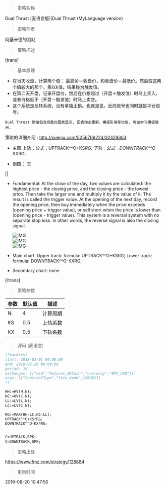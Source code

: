 
> 策略名称

Dual Thrust (麦语言版)|Dual Thrust (MyLanguage version)

> 策略作者

阿基米德的浴缸

> 策略描述

[trans]
> 基本原理

- 在当天收盘，计算两个值： 最高价－收盘价，和收盘价－最低价。然后取这两个值较大的那个，乘以k值，结果称为触发值。
- 在第二天开盘，记录开盘价，然后在价格超过（开盘＋触发值）时马上买入，或者价格低于（开盘－触发值）时马上卖空。
- 这个系统是反转系统，没有单独止损。也就是说，反向信号也同时就是平仓信号。

`Dual Thrust 策略包含完整的图表显示, 图表动态更新，模板引用等功能, 可做学习模板使用.`

策略的详细介绍 : http://xueqiu.com/5256769224/32429363


- 主图
  上轨：公式：UPTRACK^^O+KS*RG;
  下轨：公式：DOWNTRACK^^O-KX*RG;

- 副图：
  无

||

- Fundamental:
  At the close of the day, two values are calculated: the highest price - the closing price, and the closing price - the lowest price. Then take the larger one and multiply it by the value   of k. The result is called the trigger value.
  At the opening of the next day, record the opening price, then buy immediately when the price exceeds (opening price + trigger value), or sell short when the price is lower than (opening price - trigger value).
  This system is a reversal system with no separate stop loss. In other words, the reverse signal is also the closing signal.

  ![IMG](https://www.fmz.com/upload/asset/d2d373289db613f356811d9314775b83.jpg)  
  ![IMG](https://www.fmz.com/upload/asset/c6c5a6c53fa4f0c9c5971df9349e1dca.png)  
  ![IMG](https://www.fmz.com/upload/asset/65fd01ff1e7b844006ba18ad0ea3dedf.png) 

- Main chart:
  Upper track: formula: UPTRACK^^O+KSRG;
  Lower track: formula: DOWNTRACK^^O-KXRG;

- Secondary chart:
  none

[/trans]

> 策略参数



|参数|默认值|描述|
|----|----|----|
|N|4|计算周期|Period: calculate period|
|KS|0.5|上轨系数|upper track coefficient|
|KX|0.5|下轨系数|lower track coefficient|


> 源码 (麦语言)

``` pascal
(*backtest
start: 2018-01-01 00:00:00
end: 2018-02-28 00:00:00
period: 1d
exchanges: [{"eid":"Futures_OKCoin","currency":"BTC_USD"}]
args: [["ContractType","this_week",126961]]
*)

HH:=HV(H,N);
HC:=HV(C,N);
LL:=LV(L,N);
LC:=LV(C,N);

RG:=MAX(HH-LC,HC-LL);
UPTRACK^^O+KS*RG;
DOWNTRACK^^O-KX*RG;


C>UPTRACK,BPK;
C<DOWNTRACK,SPK;

```

> 策略出处

https://www.fmz.com/strategy/128884

> 更新时间

2019-08-20 10:47:50
